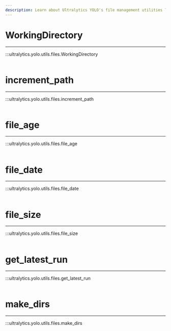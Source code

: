```yaml
---
description: Learn about Ultralytics YOLO's file management utilities like incremental paths, file age, file size checks, and making directories with ease.
---
```


# WorkingDirectory
---
:::ultralytics.yolo.utils.files.WorkingDirectory
<br><br>

# increment_path
---
:::ultralytics.yolo.utils.files.increment_path
<br><br>

# file_age
---
:::ultralytics.yolo.utils.files.file_age
<br><br>

# file_date
---
:::ultralytics.yolo.utils.files.file_date
<br><br>

# file_size
---
:::ultralytics.yolo.utils.files.file_size
<br><br>

# get_latest_run
---
:::ultralytics.yolo.utils.files.get_latest_run
<br><br>

# make_dirs
---
:::ultralytics.yolo.utils.files.make_dirs
<br><br>